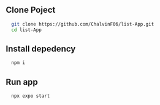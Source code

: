 
## Clone Poject

```bash
  git clone https://github.com/ChalvinF06/list-App.git
  cd list-App
```

## Install depedency

```bash
  npm i
```

## Run app 

```bash
  npx expo start
```
    
